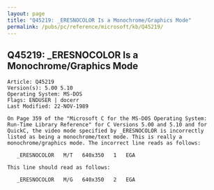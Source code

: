 ```yaml
---
layout: page
title: "Q45219: _ERESNOCOLOR Is a Monochrome/Graphics Mode"
permalink: /pubs/pc/reference/microsoft/kb/Q45219/
---
```


## Q45219: _ERESNOCOLOR Is a Monochrome/Graphics Mode

	Article: Q45219
	Version(s): 5.00 5.10
	Operating System: MS-DOS
	Flags: ENDUSER | docerr
	Last Modified: 22-NOV-1989
	
	On Page 359 of the "Microsoft C for the MS-DOS Operating System:
	Run-Time Library Reference" for C Versions 5.00 and 5.10 and for
	QuickC, the video mode specified by _ERESNOCOLOR is incorrectly
	listed as being a monochrome/text mode. This is really a
	monochrome/graphics mode. The incorrect line reads as follows:
	
	   _ERESNOCOLOR   M/T   640x350   1   EGA
	
	This line should read as follows:
	
	   _ERESNOCOLOR   M/G   640x350   2   EGA
